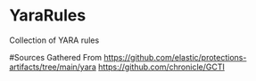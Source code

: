 # YaraRules
Collection of YARA rules


#Sources Gathered From
https://github.com/elastic/protections-artifacts/tree/main/yara
https://github.com/chronicle/GCTI
